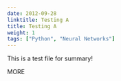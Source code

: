 ```yaml
---
date: 2012-09-28
linktitle: Testing A
title: Testing A
weight: 1
tags: ["Python", "Neural Networks"]
---
```


This is a test file for summary!


<!--more-->

MORE